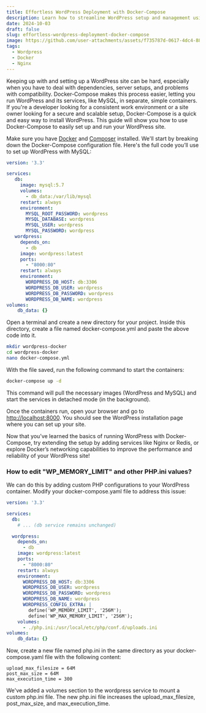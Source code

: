 ```yaml
---
title: Effortless WordPress Deployment with Docker-Compose
description: Learn how to streamline WordPress setup and management using Docker-Compose for a fast, scalable, and containerized environment.
date: 2024-10-03
draft: false
slug: effortless-wordpress-deployment-docker-compose
image: https://github.com/user-attachments/assets/f735787d-0617-4dc4-885e-86929986c7f2
tags:
  - Wordpress
  - Docker
  - Nginx
---
```


Keeping up with and setting up a WordPress site can be hard, especially when you have to deal with dependencies, server setups, and problems with compatibility. Docker-Compose makes this process easier, letting you run WordPress and its services, like MySQL, in separate, simple containers. If you're a developer looking for a consistent work environment or a site owner looking for a secure and scalable setup, Docker-Compose is a quick and easy way to install WordPress. This guide will show you how to use Docker-Compose to easily set up and run your WordPress site.

Make sure you have [Docker](https://docker.com/) and [Composer](https://getcomposer.org/download/) installed. We'll start by breaking down the Docker-Compose configuration file. Here's the full code you’ll use to set up WordPress with MySQL:

```yaml
version: '3.3'

services:
   db:
     image: mysql:5.7
     volumes:
       - db_data:/var/lib/mysql
     restart: always
     environment:
       MYSQL_ROOT_PASSWORD: wordpress
       MYSQL_DATABASE: wordpress
       MYSQL_USER: wordpress
       MYSQL_PASSWORD: wordpress
   wordpress:
     depends_on:
       - db
     image: wordpress:latest
     ports:
       - "8000:80"
     restart: always
     environment:
       WORDPRESS_DB_HOST: db:3306
       WORDPRESS_DB_USER: wordpress
       WORDPRESS_DB_PASSWORD: wordpress
       WORDPRESS_DB_NAME: wordpress
volumes:
    db_data: {}
```

Open a terminal and create a new directory for your project. Inside this directory, create a file named docker-compose.yml and paste the above code into it. 
```bash
mkdir wordpress-docker
cd wordpress-docker
nano docker-compose.yml
```

With the file saved, run the following command to start the containers:
```bash
docker-compose up -d
```
This command will pull the necessary images (WordPress and MySQL) and start the services in detached mode (in the background).

Once the containers run, open your browser and go to [http://localhost:8000](http://localhost:8000). You should see the WordPress installation page where you can set up your site.

Now that you’ve learned the basics of running WordPress with Docker-Compose, try extending the setup by adding services like Nginx or Redis, or explore Docker’s networking capabilities to improve the performance and reliability of your WordPress site!


### How to edit "WP_MEMORY_LIMIT" and other PHP.ini values?

We can do this by adding custom PHP configurations to your WordPress container. Modify your docker-compose.yaml file to address this issue:

```yaml
version: '3.3'

services:
  db:
    # ... (db service remains unchanged)

  wordpress:
    depends_on:
      - db
    image: wordpress:latest
    ports:
      - "8000:80"
    restart: always
    environment:
      WORDPRESS_DB_HOST: db:3306
      WORDPRESS_DB_USER: wordpress
      WORDPRESS_DB_PASSWORD: wordpress
      WORDPRESS_DB_NAME: wordpress
      WORDPRESS_CONFIG_EXTRA: |
        define('WP_MEMORY_LIMIT', '256M');
        define('WP_MAX_MEMORY_LIMIT', '256M');
    volumes:
      - ./php.ini:/usr/local/etc/php/conf.d/uploads.ini
volumes:
    db_data: {}
```

Now, create a new file named php.ini in the same directory as your docker-compose.yaml file with the following content:

```
upload_max_filesize = 64M
post_max_size = 64M
max_execution_time = 300
```

We've added a volumes section to the wordpress service to mount a custom php.ini file. The new php.ini file increases the upload_max_filesize, post_max_size, and max_execution_time.

